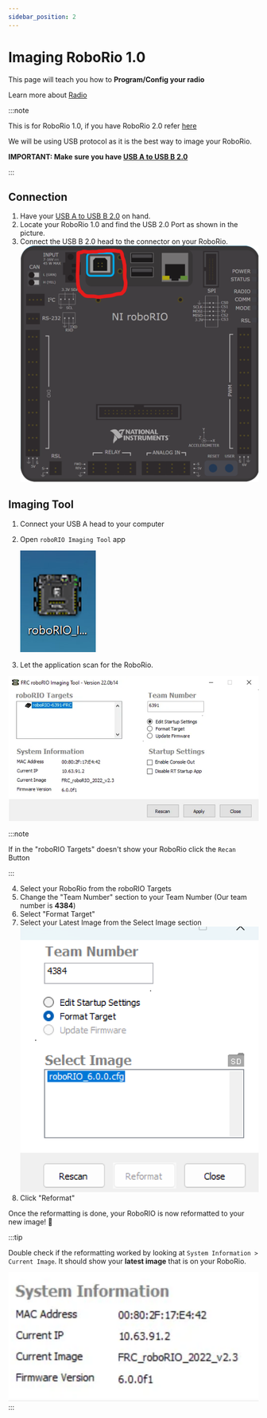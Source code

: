 ```yaml
---
sidebar_position: 2
---
```


# Imaging RoboRio 1.0


This page will teach you how to **Program/Config your radio**

Learn more about [Radio](/docs/QA/roborio1)

:::note

This is for RoboRio 1.0, if you have RoboRio 2.0 refer [here](https://docs.wpilib.org/en/stable/docs/zero-to-robot/step-3/roborio2-imaging.html)

We will be using USB protocol as it is the best way to image your RoboRio.

**IMPORTANT: Make sure you have [USB A to USB B 2.0](https://www.andymark.com/products/6-foot-usb-a-to-usb-b-2-0-cable)**

:::

## Connection
1. Have your [USB A to USB B 2.0](https://www.andymark.com/products/6-foot-usb-a-to-usb-b-2-0-cable) on hand.
2. Locate your RoboRio 1.0 and find the USB 2.0 Port as shown in the picture.
3. Connect the USB B 2.0 head to the connector on your RoboRio.
   ![RoboRioUSB2.png](./img/RoboRioUSB2.png)

## Imaging Tool
1. Connect your USB A head to your computer
2. Open `roboRIO Imaging Tool` app

   ![FRCImagingTool.png](./img/FRCImagingTool.png)
3. Let the application scan for the RoboRio.

![FRCImagingAppOpen.pm9](./img/FRCImagingAppOpen.png)

:::note

If in the "roboRIO Targets" doesn't show your RoboRio click the `Recan` Button

:::

4. Select your RoboRio from the roboRIO Targets
5. Change the "Team Number" section to your Team Number (Our team number is **4384**)
6. Select "Format Target"
7. Select your Latest Image from the Select Image section
   ![FRCImagingToolsFormatTarget.png](./img/FRCImagingToolsFormatTarget.png)
8. Click "Reformat"

Once the reformatting is done, your RoboRIO is now reformatted to your new image! 🎉

:::tip

Double check if the reformatting worked by looking at `System Information > Current Image`.
It should show your **latest image** that is on your RoboRio.

![FRCImagingToolsSystemInfo.png](./img/FRCImagingToolsSystemInfo.png)
:::
